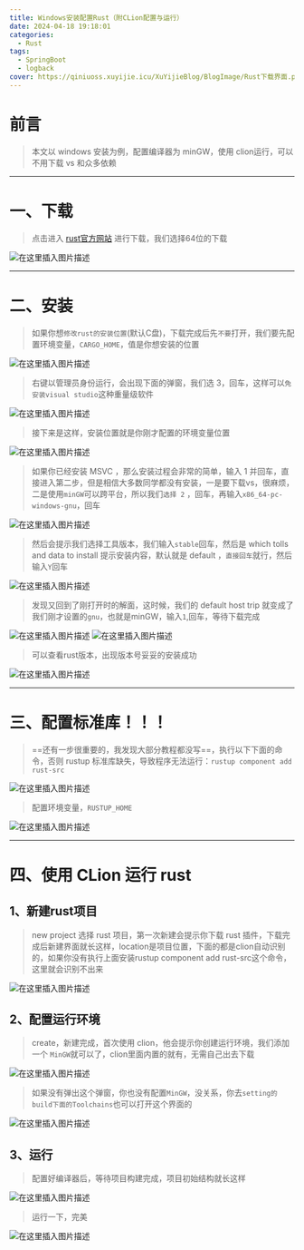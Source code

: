 ```yaml
---
title: Windows安装配置Rust（附CLion配置与运行）
date: 2024-04-18 19:18:01
categories:
  - Rust
tags:
  - SpringBoot
  - logback
cover: https://qiniuoss.xuyijie.icu/XuYijieBlog/BlogImage/Rust下载界面.png
---
```


# 前言

> 本文以 windows 安装为例，配置编译器为 minGW，使用 clion运行，可以不用下载 vs 和众多依赖

---

# 一、下载

> 点击进入 [rust官方网站](https://www.rust-lang.org/zh-CN/tools/install) 进行下载，我们选择64位的下载

![在这里插入图片描述](https://qiniuoss.xuyijie.icu/XuYijieBlog/BlogImage/Rust下载界面.png)

---

# 二、安装

> 如果你想`修改rust的安装位置`(默认C盘)，下载完成后先`不要`打开，我们要先配置环境变量，`CARGO_HOME`，值是你想安装的位置

![在这里插入图片描述](https://qiniuoss.xuyijie.icu/XuYijieBlog/BlogImage/Cargo环境变量.png)




> 右键以管理员身份运行，会出现下面的弹窗，我们选 3，回车，这样可以`免安装visual studio`这种重量级软件


![在这里插入图片描述](https://qiniuoss.xuyijie.icu/XuYijieBlog/BlogImage/安装Cargo1.png)

> 接下来是这样，安装位置就是你刚才配置的环境变量位置

![在这里插入图片描述](https://qiniuoss.xuyijie.icu/XuYijieBlog/BlogImage/安装Cargo2.png)
> 如果你已经安装 MSVC ，那么安装过程会非常的简单，输入 1 并回车，直接进入第二步，但是相信大多数同学都没有安装，一是要下载vs，很麻烦，二是使用`minGW`可以跨平台，所以我们`选择 2` ，回车，再输入`x86_64-pc-windows-gnu`，回车


![在这里插入图片描述](https://qiniuoss.xuyijie.icu/XuYijieBlog/BlogImage/安装Cargo3.png)
> 然后会提示我们选择工具版本，我们输入`stable`回车，然后是 which tolls and data to install 提示安装内容，默认就是  default ，`直接回车`就行，然后输入`Y`回车

![在这里插入图片描述](https://qiniuoss.xuyijie.icu/XuYijieBlog/BlogImage/安装Cargo4.png)
> 发现又回到了刚打开时的解面，这时候，我们的 default host trip 就变成了我们刚才设置的`gnu`，也就是minGW，输入`1`,回车，等待下载完成

![在这里插入图片描述](https://qiniuoss.xuyijie.icu/XuYijieBlog/BlogImage/安装Cargo5.png)
![在这里插入图片描述](https://qiniuoss.xuyijie.icu/XuYijieBlog/BlogImage/安装Cargo6.png)


> 可以查看rust版本，出现版本号妥妥的安装成功

![在这里插入图片描述](https://qiniuoss.xuyijie.icu/XuYijieBlog/BlogImage/验证Cargo.png)

---

# 三、配置标准库！！！

> ==还有一步很重要的，我发现大部分教程都没写==，执行以下下面的命令，否则 rustup 标准库缺失，导致程序无法运行：`rustup component add rust-src`


![在这里插入图片描述](https://qiniuoss.xuyijie.icu/XuYijieBlog/BlogImage/配置rustup1.png)

> 配置环境变量，`RUSTUP_HOME`

![在这里插入图片描述](https://qiniuoss.xuyijie.icu/XuYijieBlog/BlogImage/配置rustup2.png)


---


# 四、使用 CLion 运行 rust

## 1、新建rust项目

> new project 选择 rust 项目，第一次新建会提示你下载 rust 插件，下载完成后新建界面就长这样，location是项目位置，下面的都是clion自动识别的，如果你没有执行上面安装rustup component add rust-src这个命令，这里就会识别不出来

![在这里插入图片描述](https://qiniuoss.xuyijie.icu/XuYijieBlog/BlogImage/新建rust项目1.png)

## 2、配置运行环境

> create，新建完成，首次使用 clion，他会提示你创建运行环境，我们添加一个 `MinGW`就可以了，clion里面内置的就有，无需自己出去下载

![在这里插入图片描述](https://qiniuoss.xuyijie.icu/XuYijieBlog/BlogImage/新建rust项目2.png)

> 如果没有弹出这个弹窗，你也没有配置`MinGW`，没关系，你去`setting的build下面的Toolchains`也可以打开这个界面的

![在这里插入图片描述](https://qiniuoss.xuyijie.icu/XuYijieBlog/BlogImage/新建rust项目3.png)
## 3、运行

> 配置好编译器后，等待项目构建完成，项目初始结构就长这样

![在这里插入图片描述](https://qiniuoss.xuyijie.icu/XuYijieBlog/BlogImage/编写rust1.png)
> 运行一下，完美

![在这里插入图片描述](https://qiniuoss.xuyijie.icu/XuYijieBlog/BlogImage/编写rust2.png)
